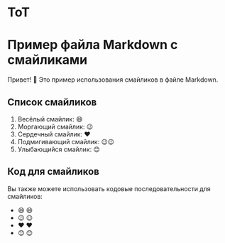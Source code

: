 # ToT
# Пример файла Markdown с смайликами

Привет! :wave: Это пример использования смайликов в файле Markdown.

## Список смайликов

1. Весёлый смайлик: 😄
2. Моргающий смайлик: 😉
3. Сердечный смайлик: ❤️
4. Подмигивающий смайлик: 😉😉
5. Улыбающийся смайлик: 😊

## Код для смайликов

Вы также можете использовать кодовые последовательности для смайликов:

- :smile: :smile:
- :wink: :wink:
- :heart: :heart:
- :blush: :blush:

